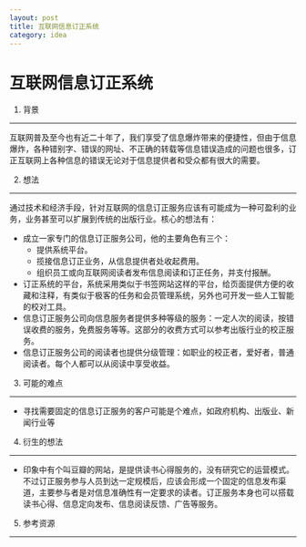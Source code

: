 ```yaml
---
layout: post
title: 互联网信息订正系统
category: idea
---
```


互联网信息订正系统
===============

1. 背景
---------------
互联网普及至今也有近二十年了，我们享受了信息爆炸带来的便捷性，但由于信息爆炸，各种错别字、错误的网址、不正确的转载等信息错误造成的问题也很多，订正互联网上各种信息的错误无论对于信息提供者和受众都有很大的需要。

2. 想法
---------------
通过技术和经济手段，针对互联网的信息订正服务应该有可能成为一种可盈利的业务，业务甚至可以扩展到传统的出版行业。核心的想法有：

- 成立一家专门的信息订正服务公司，他的主要角色有三个： 
    - 提供系统平台。
    - 揽接信息订正业务，从信息提供者处收起费用。
    - 组织员工或向互联网阅读者发布信息阅读和订正任务，并支付报酬。 
- 订正系统的平台，系统采用类似于书签网站这样的平台，给页面提供方便的收藏和注释，有类似于极客的任务和会员管理系统，另外也可开发一些人工智能的校对工具。
- 信息订正服务公司向信息服务者提供多种等级的服务：一定人次的阅读，按错误收费的服务，免费服务等等。这部分的收费方式可以参考出版行业的校正服务。
- 信息订正服务公司的阅读者也提供分级管理：如职业的校正者，爱好者，普通阅读者。每个人都可以从阅读中享受收益。

3. 可能的难点
---------------
- 寻找需要固定的信息订正服务的客户可能是个难点，如政府机构、出版业、新闻行业等

4. 衍生的想法
---------------
- 印象中有个叫豆瓣的网站，是提供读书心得服务的，没有研究它的运营模式。不过订正服务参与人员到达一定规模后，应该会形成一个固定的信息发布渠道，主要参与者是对信息准确性有一定要求的读者。订正服务本身也可以搭载读书心得、信息定向发布、信息阅读反馈、广告等服务。

5. 参考资源
---------------
